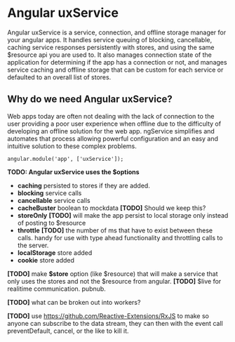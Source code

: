 Angular uxService
=========

Angular uxService is a service, connection, and offline storage manager for your angular apps. It handles service queuing of blocking, cancellable, caching service responses persistently with stores, and using the same $resource api you are used to. It also manages connection state of the application for determining if the app has a connection or not, and manages service caching and offline storage that can be custom for each service or defaulted to an overall list of stores.

## Why do we need Angular uxService? ##
Web apps today are often not dealing with the lack of connection to the user providing a poor user experience when offline due to the difficulty of developing an offline solution for the web app. ngService simplifies and automates that process allowing powerful configuration and an easy and intuitive solution to these complex problems.

	angular.module('app', ['uxService']);

**TODO: Angular uxService uses the $options**

- **caching** persisted to stores if they are added.
- **blocking** service calls
- **cancellable** service calls
- **cacheBuster** boolean to mockdata **[TODO]** Should we keep this?
- **storeOnly** **[TODO]** will make the app persist to local storage only instead of posting to $resource
- **throttle** **[TODO]** the number of ms that have to exist between these calls. handy for use with type ahead functionality and throttling calls to the server.
- **localStorage** store added
- **cookie** store added

**[TODO]** make **$store** option (like $resource) that will make a service that only uses the stores and not the $resource from angular.
**[TODO]** $live for realitime communication. pubnub.

**[TODO]** what can be broken out into workers?

**[TODO]** use https://github.com/Reactive-Extensions/RxJS to make so anyone can subscribe to the data stream, they can then with the event call preventDefault, cancel, or the like to kill it.
  
 